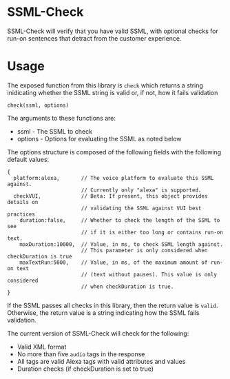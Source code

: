 # SSML-Check

SSML-Check will verify that you have valid SSML, with optional checks for run-on sentences that detract from the customer experience.

# Usage

The exposed function from this library is `check` which returns a string inidicating whether the SSML string is valid or, if not, how it fails validation

```
check(ssml, options)
```

The arguments to these functions are:

 * ssml - The SSML to check
 * options - Options for evaluating the SSML as noted below
 
The options structure is composed of the following fields with the following default values:

```
{
  platform:alexa,       // The voice platform to evaluate this SSML against.
                        // Currently only "alexa" is supported.
  checkVUI,             // Beta: If present, this object provides details on 
                        // validating the SSML against VUI best practices
    duration:false,     // Whether to check the length of the SSML to see
                        // if it is either too long or contains run-on text.
    maxDuration:10000,  // Value, in ms, to check SSML length against.
                        // This parameter is only considered when checkDuration is true           
    maxTextRun:5000,    // Value, in ms, of the maximum amount of run-on text
                        // (text without pauses). This value is only considered
                        // when checkDuration is true.
}
```

If the SSML passes all checks in this library, then the return value is `valid`. Otherwise, the return value is a string indicating how the SSML fails validation.

The current version of SSML-Check will check for the following:

 * Valid XML format
 * No more than five `audio` tags in the response
 * All tags are valid Alexa tags with valid attributes and values
 * Duration checks (if checkDuration is set to true)
